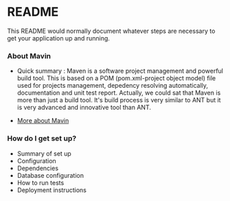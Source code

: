 # README #

This README would normally document whatever steps are necessary to get your application up and running.

### About Mavin ###

* Quick summary :
     Maven is a software project management and powerful build tool. This is based on a POM (pom.xml-project object model) file used for projects management, depedency resolving automatically, documentation and unit test report. Actually, we could sat that Maven is more than just a build tool. It's build process is very similar to ANT but it is very advanced and innovative tool than ANT.

* [More about Mavin](http://www.dineshonjava.com/2016/10/maven-tutorial-for-beginners-eclipse.html)

### How do I get set up? ###

* Summary of set up
* Configuration
* Dependencies
* Database configuration
* How to run tests
* Deployment instructions
